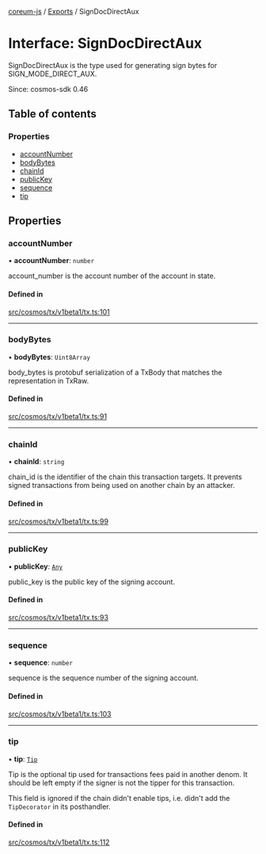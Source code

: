 [coreum-js](../README.md) / [Exports](../modules.md) / SignDocDirectAux

# Interface: SignDocDirectAux

SignDocDirectAux is the type used for generating sign bytes for
SIGN_MODE_DIRECT_AUX.

Since: cosmos-sdk 0.46

## Table of contents

### Properties

- [accountNumber](SignDocDirectAux.md#accountnumber)
- [bodyBytes](SignDocDirectAux.md#bodybytes)
- [chainId](SignDocDirectAux.md#chainid)
- [publicKey](SignDocDirectAux.md#publickey)
- [sequence](SignDocDirectAux.md#sequence)
- [tip](SignDocDirectAux.md#tip)

## Properties

### accountNumber

• **accountNumber**: `number`

account_number is the account number of the account in state.

#### Defined in

[src/cosmos/tx/v1beta1/tx.ts:101](https://github.com/PulsaraIO/coreum-js/blob/64a1208/src/cosmos/tx/v1beta1/tx.ts#L101)

___

### bodyBytes

• **bodyBytes**: `Uint8Array`

body_bytes is protobuf serialization of a TxBody that matches the
representation in TxRaw.

#### Defined in

[src/cosmos/tx/v1beta1/tx.ts:91](https://github.com/PulsaraIO/coreum-js/blob/64a1208/src/cosmos/tx/v1beta1/tx.ts#L91)

___

### chainId

• **chainId**: `string`

chain_id is the identifier of the chain this transaction targets.
It prevents signed transactions from being used on another chain by an
attacker.

#### Defined in

[src/cosmos/tx/v1beta1/tx.ts:99](https://github.com/PulsaraIO/coreum-js/blob/64a1208/src/cosmos/tx/v1beta1/tx.ts#L99)

___

### publicKey

• **publicKey**: [`Any`](../modules/internal_.md#any)

public_key is the public key of the signing account.

#### Defined in

[src/cosmos/tx/v1beta1/tx.ts:93](https://github.com/PulsaraIO/coreum-js/blob/64a1208/src/cosmos/tx/v1beta1/tx.ts#L93)

___

### sequence

• **sequence**: `number`

sequence is the sequence number of the signing account.

#### Defined in

[src/cosmos/tx/v1beta1/tx.ts:103](https://github.com/PulsaraIO/coreum-js/blob/64a1208/src/cosmos/tx/v1beta1/tx.ts#L103)

___

### tip

• **tip**: [`Tip`](../modules.md#tip)

Tip is the optional tip used for transactions fees paid in another denom.
It should be left empty if the signer is not the tipper for this
transaction.

This field is ignored if the chain didn't enable tips, i.e. didn't add the
`TipDecorator` in its posthandler.

#### Defined in

[src/cosmos/tx/v1beta1/tx.ts:112](https://github.com/PulsaraIO/coreum-js/blob/64a1208/src/cosmos/tx/v1beta1/tx.ts#L112)
